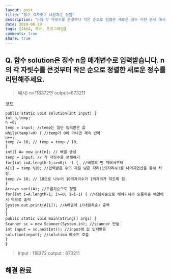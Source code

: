 ```yaml
---
layout: post
title: "정수 각자릿수 내림차순 정렬"
description: "n의 각 자릿수를 큰것부터 작은 순으로 정렬한 새로운 정수 리턴 문제 예시"
date: 2019-06-29
tags: [JAVA, 자바, 프로그래밍]
comments: true
share: true
---
```


## Q. 함수 solution은 정수 n을 매개변수로 입력받습니다. n의 각 자릿수를 큰것부터 작은 순으로 정렬한 새로운 정수를 리턴해주세요.
>예시) n=118372면 output=873211

코드
~~~
public static void solution(int input) {
int n,temp;
n =0;
temp = input; //temp는 일단 입력받은 값
while(temp!=0) { //temp가 0이 아니면 계속 반복
n++;
temp /= 10; // temp = temp / 10;
}
int[] A= new int[n]; // 배열 생성
temp = input; // 각 자릿수를 분해하기
for(int i=A.length-1;i>=0;i--) {  //배열의 맨 뒤에서부터
A[i] = temp %10; //입력받은 수의 제일 낮은 자리(1의자리수)를 나머지연산을 통해 저장.
temp /= 10; // 10으로 나누어 10의자리수가 1의자리가 되도록 함.
}
Arrays.sort(A); //오름차순으로 정렬
for(int i=A.length-1; i>=0; i=i-1) { //내림차순으로 해야되니까 오름차순 배열에서 역으로 출력
System.out.print(A[i]); //A배열에 i(내림차순) 출력
}
}
public static void main(String[] args) {
Scanner sc = new Scanner(System.in); //scanner 만듦
int input = sc.nextInt(); //input에 값 입력받음
solution(input); //solution 메소드 호출
}
}
~~~
>input : 118372
output : 873211
## 해결 완료
